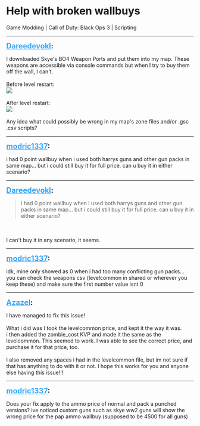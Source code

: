 # Help with broken wallbuys
Game Modding | Call of Duty: Black Ops 3 | Scripting

---
<strong style="font-size: 1.4em;"><span style="text-decoration: underline;text-decoration-color: #34a7f9;"><span style="color:#34a7f9;">Dareedevokl</span></span>:</strong>

<p>I downloaded Skye&#39;s BO4 Weapon Ports and put them into my map. These weapons are accessible via console commands but when I try to buy them off the wall, I can&#39;t.<br /><br />Before level restart:<br /><img style="max-width: 500px;" src="{{ '/wiki/threads/assets/a.124.png' | relative_url }}"><br /><br />After level restart:<br /><img style="max-width: 500px;" src="{{ '/wiki/threads/assets/a.126.png' | relative_url }}"><br /><br />Any idea what could possibly be wrong in my map&#39;s zone files and/or .gsc .csv scripts?</p>

---
<strong style="font-size: 1.4em;"><span style="text-decoration: underline;text-decoration-color: #34a7f9;"><span style="color:#34a7f9;">modric1337</span></span>:</strong>

<p>i had 0 point wallbuy when i used both harrys guns and other gun packs in same map... but i could still buy it for full price. can u buy it in either scenario?</p>

---
<strong style="font-size: 1.4em;"><span style="text-decoration: underline;text-decoration-color: #34a7f9;"><span style="color:#34a7f9;">Dareedevokl</span></span>:</strong>

<p><blockquote>i had 0 point wallbuy when i used both harrys guns and other gun packs in same map... but i could still buy it for full price. can u buy it in either scenario?<br /></blockquote><br /><br />I can&#39;t buy it in any scenario, it seems.</p>

---
<strong style="font-size: 1.4em;"><span style="text-decoration: underline;text-decoration-color: #34a7f9;"><span style="color:#34a7f9;">modric1337</span></span>:</strong>

<p>idk, mine only showed as 0 when i had too many conflicting gun packs... you can check the weapons csv (levelcommon in shared or wherever you keep these) and make sure the first number value isnt 0</p>

---
<strong style="font-size: 1.4em;"><span style="text-decoration: underline;text-decoration-color: #34a7f9;"><span style="color:#34a7f9;">Azazel</span></span>:</strong>

<p>I have managed to fix this issue! <br /><br />What i did was I took the levelcommon price, and kept it the way it was.<br />i then added the zombie_cost KVP and made it the same as the levelcommon. This seemed to work. I was able to see the correct price, and purchase it for that price, too.<br /><br />I also removed any spaces i had in the levelcommon file, but im not sure if that has anything to do with it or not. I hope this works for you and anyone else having this issue!!!</p>

---
<strong style="font-size: 1.4em;"><span style="text-decoration: underline;text-decoration-color: #34a7f9;"><span style="color:#34a7f9;">modric1337</span></span>:</strong>

<p>Does your fix apply to the ammo price of normal and pack a punched versions? ive noticed custom guns such as skye ww2 guns will show the wrong price for the pap ammo wallbuy (supposed to be 4500 for all guns)</p>
